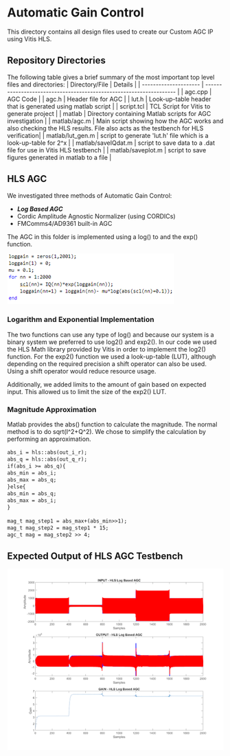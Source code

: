# Automatic Gain Control
This directory contains all design files used to create our Custom AGC IP using Vitis HLS.

## Repository Directories
The following table gives a brief summary of the most important top level files and directories:
| Directory/File        | Details                                                             |
| --------------------- | ------------------------------------------------------------------- |
| agc.cpp   | AGC Code  |
| agc.h | Header file for AGC   |
| lut.h | Look-up-table header that is generated using matlab script |
| script.tcl    | TCL Script for Vitis to generate project  |
| matlab | Directory containing Matlab scripts for AGC investigation   |
| matlab/agc.m | Main script showing how the AGC works and also checking the HLS results. File also acts as the testbench for HLS verification|
| matlab/lut_gen.m | script to generate 'lut.h' file which is a look-up-table for 2^x   |
| matlab/saveIQdat.m |  script to save data to a .dat file for use in Vitis HLS testbench |
| matlab/saveplot.m |  script to save figures generated in matlab to a file |

## HLS AGC 
We investigated three methods of Automatic Gain Control:
* ***Log Based AGC***
* Cordic Amplitude Agnostic Normalizer (using CORDICs)
* FMComms4/AD9361 built-in AGC

The AGC in this folder is implemented using a log() to and the exp() function.

![alt text](../../docs/images/hls_agc_1.PNG?raw=true)

### Logarithm and Exponential Implementation
The two functions can use any type of log() and because our system is a binary system we preferred to use log2() and exp2(). In our code we used the HLS Math library provided by Vitis in order to implement the log2() function. For the exp2() function we used a look-up-table (LUT), although depending on the required precision a shift operator can also be used. Using a shift operator would reduce resource usage.

Additionally, we added limits to the amount of gain based on expected input. This allowed us to limit the size of the exp2() LUT.

### Magnitude Approximation
Matlab provides the abs() function to calculate the magnitude. The normal method is to do sqrt(I^2+Q^2). We chose to simplify the calculation by performing an approximation.


````
abs_i = hls::abs(out_i_r);
abs_q = hls::abs(out_q_r);
if(abs_i >= abs_q){
abs_min = abs_i;
abs_max = abs_q;
}else{
abs_min = abs_q;
abs_max = abs_i;
}

mag_t mag_step1 = abs_max+(abs_min>>1);
mag_t mag_step2 = mag_step1 * 15;
agc_t mag = mag_step2 >> 4;
````

## Expected Output of HLS AGC Testbench
![alt text](../../docs/images/hls_agc_2.PNG?raw=true)